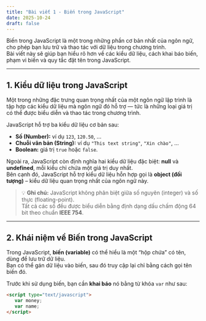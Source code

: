 ```yaml
---
title: "Bài viết 1 - Biến trong JavaScript"
date: 2025-10-24
draft: false
---
```


Biến trong JavaScript là một trong những phần cơ bản nhất của ngôn ngữ, cho phép bạn lưu trữ và thao tác với dữ liệu trong chương trình.  
Bài viết này sẽ giúp bạn hiểu rõ hơn về các kiểu dữ liệu, cách khai báo biến, phạm vi biến và quy tắc đặt tên trong JavaScript.

---

## 1. Kiểu dữ liệu trong JavaScript

Một trong những đặc trưng quan trọng nhất của một ngôn ngữ lập trình là tập hợp các kiểu dữ liệu mà ngôn ngữ đó hỗ trợ — tức là những loại giá trị có thể được biểu diễn và thao tác trong chương trình.

JavaScript hỗ trợ ba kiểu dữ liệu cơ bản sau:

- **Số (Number):** ví dụ `123`, `120.50`, …
- **Chuỗi văn bản (String):** ví dụ `"This text string"`, `"Xin chào"`, …
- **Boolean:** giá trị `true` hoặc `false`.

Ngoài ra, JavaScript còn định nghĩa hai kiểu dữ liệu đặc biệt: **null** và **undefined**, mỗi kiểu chỉ chứa một giá trị duy nhất.  
Bên cạnh đó, JavaScript hỗ trợ kiểu dữ liệu hỗn hợp gọi là **object (đối tượng)** – kiểu dữ liệu quan trọng nhất của ngôn ngữ này.

> 💡 **Ghi chú:** JavaScript không phân biệt giữa số nguyên (integer) và số thực (floating-point).  
> Tất cả các số đều được biểu diễn bằng định dạng dấu chấm động 64 bit theo chuẩn **IEEE 754**.

---

## 2. Khái niệm về Biến trong JavaScript

Trong JavaScript, **biến (variable)** có thể hiểu là một “hộp chứa” có tên, dùng để lưu trữ dữ liệu.  
Bạn có thể gán dữ liệu vào biến, sau đó truy cập lại chỉ bằng cách gọi tên biến đó.

Trước khi sử dụng biến, bạn cần **khai báo** nó bằng từ khóa `var` như sau:

```html
<script type="text/javascript">
   var money;
   var name;
</script>
